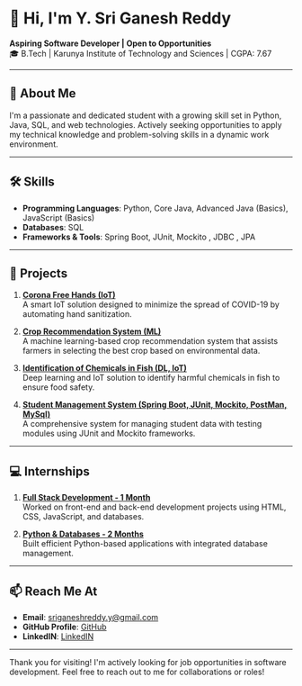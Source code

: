 # 👋 Hi, I'm **Y. Sri Ganesh Reddy**

**Aspiring Software Developer | Open to Opportunities**  
🎓 B.Tech | Karunya Institute of Technology and Sciences | CGPA: 7.67

---

## 💼 **About Me**
I'm a passionate and dedicated student with a growing skill set in Python, Java, SQL, and web technologies. Actively seeking opportunities to apply my technical knowledge and problem-solving skills in a dynamic work environment.

---

## 🛠️ **Skills**
- **Programming Languages**: Python, Core Java, Advanced Java (Basics), JavaScript (Basics)
- **Databases**: SQL
- **Frameworks & Tools**: Spring Boot, JUnit, Mockito , JDBC , JPA 

---

## 📂 **Projects**

1. **[Corona Free Hands (IoT)](Link)**  
   A smart IoT solution designed to minimize the spread of COVID-19 by automating hand sanitization.

2. **[Crop Recommendation System (ML)](https://github.com/ysriganesh/Crop_reommendation)**  
   A machine learning-based crop recommendation system that assists farmers in selecting the best crop based on environmental data.

3. **[Identification of Chemicals in Fish (DL, IoT)](https://github.com/ysriganesh/Finalyearproject)**  
   Deep learning and IoT solution to identify harmful chemicals in fish to ensure food safety.

4. **[Student Management System (Spring Boot, JUnit, Mockito, PostMan, MySql)](#)**  
   A comprehensive system for managing student data with testing modules using JUnit and Mockito frameworks.

---

## 💻 **Internships**

1. **[Full Stack Development - 1 Month](https://github.com/ysriganesh/Internship)**  
   Worked on front-end and back-end development projects using HTML, CSS, JavaScript, and databases.

2. **[Python & Databases - 2 Months](https://github.com/ysriganesh/Pharmacy)**  
   Built efficient Python-based applications with integrated database management.

---

## 📫 **Reach Me At**
- **Email**: sriganeshreddy.y@gmail.com  
- **GitHub Profile**: [GitHub](Link)
- **LinkedIN**: [LinkedIN](https://www.linkedin.com/in/y-sri-ganesh-reddy-1760b41b9/)

---

Thank you for visiting! I'm actively looking for job opportunities in software development. Feel free to reach out to me for collaborations or roles!
